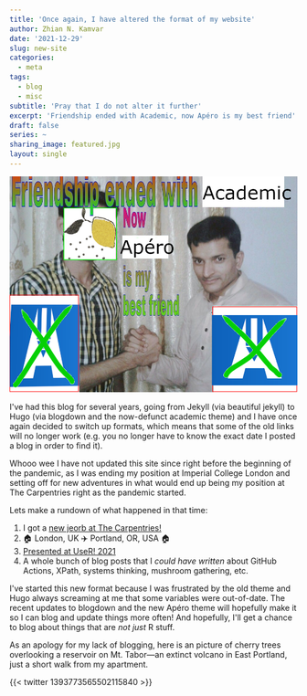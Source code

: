 ```yaml
---
title: 'Once again, I have altered the format of my website'
author: Zhian N. Kamvar
date: '2021-12-29'
slug: new-site
categories:
  - meta
tags:
  - blog
  - misc
subtitle: 'Pray that I do not alter it further'
excerpt: 'Friendship ended with Academic, now Apéro is my best friend'
draft: false
series: ~
sharing_image: featured.jpg
layout: single
---
```


![Meme that says "Friendship ended with Academic, now Apéro is my best friend"](featured.jpg)

I've had this blog for several years, going from Jekyll (via beautiful jekyll)
to Hugo (via blogdown and the now-defunct academic theme) and I have once again
decided to switch up formats, which means that some of the old links will no
longer work (e.g. you no longer have to know the exact date I posted a blog in
order to find it).

Whooo wee I have not updated this site since right before the beginning of the pandemic, 
as I was ending my position at Imperial College London and setting off for
new adventures in what would end up being my position at The Carpentries right
as the pandemic started. 

Lets make a rundown of what happened in that time:

1. I got a [new jeorb at The Carpentries!](https://carpentries.org/blog/2020/03/lesson-infrastructure-technology-developer/)
2. :house: London, UK :airplane: Portland, OR, USA :house:
3. [Presented at UseR! 2021](/talk/carpentries-user-2021)
4. A whole bunch of blog posts that I _could have written_ about GitHub Actions,
  XPath, systems thinking, mushroom gathering, etc.

I've started this new format because I was frustrated by the old theme and Hugo
always screaming at me that some variables were out-of-date. The recent updates
to blogdown and the new Apéro theme will hopefully make it so I can blog and 
update things more often! And hopefully, I'll get a chance to blog about things
that are _not just_ R stuff. 

As an apology for my lack of blogging, here is an picture of cherry trees 
overlooking a reservoir on Mt. Tabor—an extinct volcano in East Portland, just
a short walk from my apartment.

{{< twitter 1393773565502115840 >}}
